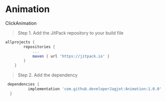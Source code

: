 # Animation
ClickAnimation
> Step 1. Add the JitPack repository to your build file

```gradle
allprojects {
		repositories {
			...
			maven { url 'https://jitpack.io' }
		}
	}
  ```
  
  > Step 2. Add the dependency
  
  ```gradle
   dependencies {
	        implementation 'com.github.developerJagjot:Animation:1.0.0'
	}
  ``` 
  
